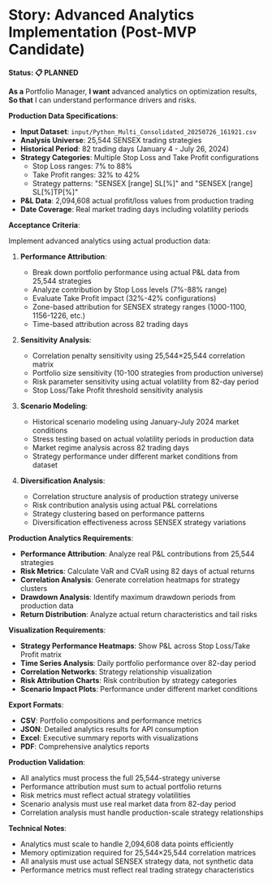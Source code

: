 # Story: Advanced Analytics Implementation (Post-MVP Candidate)

**Status: 📋 PLANNED**

**As a** Portfolio Manager,
**I want** advanced analytics on optimization results,
**So that** I can understand performance drivers and risks.

**Production Data Specifications**:
- **Input Dataset**: `input/Python_Multi_Consolidated_20250726_161921.csv`
- **Analysis Universe**: 25,544 SENSEX trading strategies
- **Historical Period**: 82 trading days (January 4 - July 26, 2024)
- **Strategy Categories**: Multiple Stop Loss and Take Profit configurations
  - Stop Loss ranges: 7% to 88%
  - Take Profit ranges: 32% to 42%
  - Strategy patterns: "SENSEX [range] SL[%]" and "SENSEX [range] SL[%]TP[%]"
- **P&L Data**: 2,094,608 actual profit/loss values from production trading
- **Date Coverage**: Real market trading days including volatility periods

**Acceptance Criteria**:

Implement advanced analytics using actual production data:

1. **Performance Attribution**: 
   - Break down portfolio performance using actual P&L data from 25,544 strategies
   - Analyze contribution by Stop Loss levels (7%-88% range)
   - Evaluate Take Profit impact (32%-42% configurations)
   - Zone-based attribution for SENSEX strategy ranges (1000-1100, 1156-1226, etc.)
   - Time-based attribution across 82 trading days

2. **Sensitivity Analysis**:
   - Correlation penalty sensitivity using 25,544×25,544 correlation matrix
   - Portfolio size sensitivity (10-100 strategies from production universe)
   - Risk parameter sensitivity using actual volatility from 82-day period
   - Stop Loss/Take Profit threshold sensitivity analysis

3. **Scenario Modeling**:
   - Historical scenario modeling using January-July 2024 market conditions
   - Stress testing based on actual volatility periods in production data
   - Market regime analysis across 82 trading days
   - Strategy performance under different market conditions from dataset

4. **Diversification Analysis**:
   - Correlation structure analysis of production strategy universe
   - Risk contribution analysis using actual P&L correlations
   - Strategy clustering based on performance patterns
   - Diversification effectiveness across SENSEX strategy variations

**Production Analytics Requirements**:
- **Performance Attribution**: Analyze real P&L contributions from 25,544 strategies
- **Risk Metrics**: Calculate VaR and CVaR using 82 days of actual returns
- **Correlation Analysis**: Generate correlation heatmaps for strategy clusters
- **Drawdown Analysis**: Identify maximum drawdown periods from production data
- **Return Distribution**: Analyze actual return characteristics and tail risks

**Visualization Requirements**:
- **Strategy Performance Heatmaps**: Show P&L across Stop Loss/Take Profit matrix
- **Time Series Analysis**: Daily portfolio performance over 82-day period
- **Correlation Networks**: Strategy relationship visualization
- **Risk Attribution Charts**: Risk contribution by strategy categories
- **Scenario Impact Plots**: Performance under different market conditions

**Export Formats**:
- **CSV**: Portfolio compositions and performance metrics
- **JSON**: Detailed analytics results for API consumption
- **Excel**: Executive summary reports with visualizations
- **PDF**: Comprehensive analytics reports

**Production Validation**:
- All analytics must process the full 25,544-strategy universe
- Performance attribution must sum to actual portfolio returns
- Risk metrics must reflect actual strategy volatilities
- Scenario analysis must use real market data from 82-day period
- Correlation analysis must handle production-scale strategy relationships

**Technical Notes**:
- Analytics must scale to handle 2,094,608 data points efficiently
- Memory optimization required for 25,544×25,544 correlation matrices
- All analysis must use actual SENSEX strategy data, not synthetic data
- Performance metrics must reflect real trading strategy characteristics
